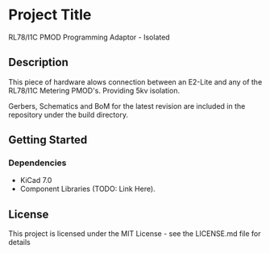 # Project Title

RL78/I1C PMOD Programming Adaptor - Isolated

## Description

This piece of hardware alows connection between an E2-Lite and any of the RL78/I1C Metering PMOD's.
Providing 5kv isolation.

Gerbers, Schematics and BoM for the latest revision are included in the repository under the build directory.

## Getting Started

### Dependencies

* KiCad 7.0
* Component Libraries (TODO: Link Here).

## License

This project is licensed under the MIT License - see the LICENSE.md file for details

